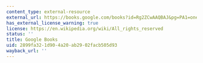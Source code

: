 ```yaml
---
content_type: external-resource
external_url: https://books.google.com/books?id=Rg2ZCwAAQBAJ&pg=PA1=onepage#v=onepage&q&f=false
has_external_license_warning: true
license: https://en.wikipedia.org/wiki/All_rights_reserved
status: ''
title: Google Books
uid: 2899fa32-1d90-4a20-ab29-02facb505d93
wayback_url: ''
---
```


